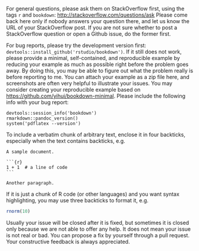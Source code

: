 For general questions, please ask them on StackOverflow first, using the tags `r` and `bookdown`: http://stackoverflow.com/questions/ask Please come back here only if nobody answers your question there, and let us know the URL of your StackOverflow post. If you are not sure whether to post a StackOverflow question or open a Github issue, do the former first.

For bug reports, please try the development version first: `devtools::install_github('rstudio/bookdown')`. If it still does not work, please provide a minimal, self-contained, and reproducible example by reducing your example as much as possible right before the problem goes away. By doing this, you may be able to figure out what the problem really is before reporting to me. You can attach your example as a zip file here, and screenshots are often very helpful to illustrate your issues. You may consider creating your reproducible example based on https://github.com/yihui/bookdown-minimal. Please include the following info with your bug report:

```{r}
devtools::session_info('bookdown')
rmarkdown::pandoc_version()
system('pdflatex --version')
```

To include a verbatim chunk of arbitrary text, enclose it in four backticks, especially when the text contains backticks, e.g.

````
A sample document.

```{r}
1 + 1  # a line of code
```

Another paragraph.
````

If it is just a chunk of R code (or other languages) and you want syntax highlighting, you may use three backticks to format it, e.g.

```r
rnorm(10)
```

Usually your issue will be closed after it is fixed, but sometimes it is closed only because we are not able to offer any help. It does not mean your issue is not real or bad. You can propose a fix by yourself through a pull request. Your constructive feedback is always appreciated.
